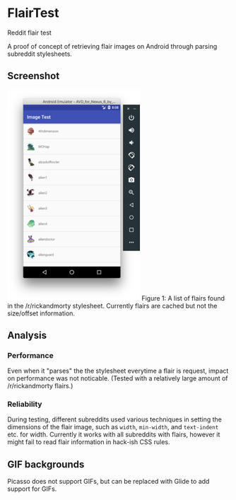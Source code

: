 # FlairTest
Reddit flair test

A proof of concept of retrieving flair images on Android through parsing subreddit stylesheets.

## Screenshot
<img src="https://github.com/derek1906/FlairTest/blob/master/screenshot.png" width="300">
Figure 1: A list of flairs found in the /r/rickandmorty stylesheet. Currently flairs are cached but not the size/offset information.

## Analysis
### Performance
Even when it "parses" the the stylesheet everytime a flair is request, impact on performance was not noticable. (Tested with a relatively large amount of /r/rickandmorty flairs.)

### Reliability
During testing, different subreddits used various techniques in setting the dimensions of the flair image, such as `width`, `min-width`, and `text-indent` etc. for width. Currently it works with all subreddits with flairs, however it might fail to read flair information in hack-ish CSS rules.

## GIF backgrounds
Picasso does not support GIFs, but can be replaced with Glide to add support for GIFs.
